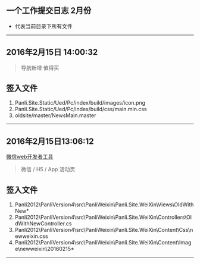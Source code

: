 ## 一个工作提交日志 2月份

* 代表当前目录下所有文件


--- 

## 2016年2月15日 14:00:32

> 导航新增 值得买

## 签入文件

1. Panli.Site.Static/Ued/Pc/index/build/images/icon.png
2. Panli.Site.Static/Ued/Pc/index/build/css/main.min.css
3. oldsite/master/NewsMain.master


--- 

## 2016年2月15日13:06:12


[微信web开发者工具](http://mp.weixin.qq.com/wiki/10/e5f772f4521da17fa0d7304f68b97d7e.html)

>微信 / H5 / App 活动页

## 签入文件

1. Panli2012\PanliVersion4\src\PanliWeixin\Panli.Site.WeiXin\Views\OldWithNew\*
2. Panli2012\PanliVersion4\src\PanliWeixin\Panli.Site.WeiXin\Controllers\OldWithNewController.cs
3. Panli2012\PanliVersion4\src\PanliWeixin\Panli.Site.WeiXin\Content\Css\newweixin.css
4. Panli2012\PanliVersion4\src\PanliWeixin\Panli.Site.WeiXin\Content\Image\newweixin\20160215\*

---
